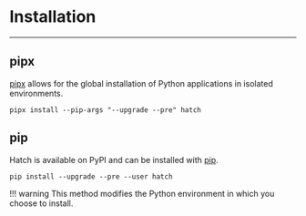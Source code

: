 # Installation

-----

## pipx

[pipx](https://github.com/pypa/pipx) allows for the global installation of Python applications in isolated environments.

```
pipx install --pip-args "--upgrade --pre" hatch
```

## pip

Hatch is available on PyPI and can be installed with [pip](https://pip.pypa.io).

```
pip install --upgrade --pre --user hatch
```

!!! warning
    This method modifies the Python environment in which you choose to install.
